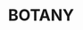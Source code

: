 ---
lastmod: '2025-04-06T06:05:20+00:00'
latitude: -33.946923
layout: suburb
longitude: 151.207285
postcode: '2019'
state: NSW
title: BOTANY
url: /nsw/botany/
---